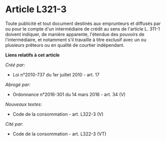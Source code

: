# Article L321-3

Toute publicité et tout document destinés aux emprunteurs et diffusés par ou pour le compte d'un intermédiaire de crédit au
sens de l'article L. 311-1 doivent indiquer, de manière apparente, l'étendue des pouvoirs de l'intermédiaire, et notamment
s'il travaille à titre exclusif avec un ou plusieurs prêteurs ou en qualité de courtier indépendant.

**Liens relatifs à cet article**

_Créé par_:

  - Loi n°2010-737 du 1er juillet 2010 - art. 17

_Abrogé par_:

  - Ordonnance n°2016-301 du 14 mars 2016 - art. 34 (V)

_Nouveaux textes_:

  - Code de la consommation - art. L322-3 (V)

_Cité par_:

  - Code de la consommation - art. L322-3 (VT)

